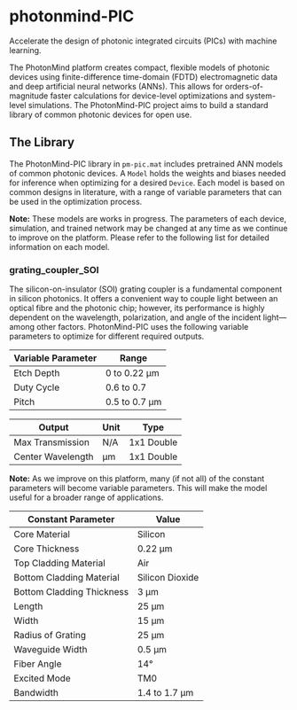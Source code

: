 # photonmind-PIC
Accelerate the design of photonic integrated circuits (PICs) with machine learning.

The PhotonMind platform creates compact, flexible models of photonic devices using finite-difference time-domain (FDTD) electromagnetic data and deep artificial neural networks (ANNs). This allows for orders-of-magnitude faster calculations for device-level optimizations and system-level simulations. The PhotonMind-PIC project aims to build a standard library of common photonic devices for open use.

## The Library
The PhotonMind-PIC library in `pm-pic.mat` includes pretrained ANN models of common photonic devices. A `Model` holds the weights and biases needed for inference when optimizing for a desired `Device`. Each model is based on common designs in literature, with a range of variable parameters that can be used in the optimization process.

**Note:** These models are works in progress. The parameters of each device, simulation, and trained network may be changed at any time as we continue to improve on the platform. Please refer to the following list for detailed information on each model.

### grating_coupler_SOI
The silicon-on-insulator (SOI) grating coupler is a fundamental component in silicon photonics. It offers a convenient way to couple light between an optical fibre and the photonic chip; however, its performance is highly dependent on the wavelength, polarization, and angle of the incident light—among other factors. PhotonMind-PIC uses the following variable parameters to optimize for different required outputs.

Variable Parameter | Range
--------- | -----
Etch Depth | 0 to 0.22 μm
Duty Cycle | 0.6 to 0.7
Pitch | 0.5 to 0.7 μm

Output | Unit | Type
------ | ---- | ---------
Max Transmission | N/A | 1x1 Double
Center Wavelength | μm | 1x1 Double

**Note:** As we improve on this platform, many (if not all) of the constant parameters will become variable parameters. This will make the model useful for a broader range of applications.

Constant Parameter | Value
--------- | -----
Core Material | Silicon
Core Thickness | 0.22 μm
Top Cladding Material | Air
Bottom Cladding Material | Silicon Dioxide
Bottom Cladding Thickness | 3 μm
Length | 25 μm
Width | 15 μm
Radius of Grating | 25 μm
Waveguide Width | 0.5 μm
Fiber Angle | 14°
Excited Mode | TM0
Bandwidth | 1.4 to 1.7 μm
